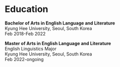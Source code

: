 # Education
**Bachelor of Arts in English Language and Literature**\
Kyung Hee University, Seoul, South Korea\
Feb 2018-Feb 2022

**Master of Arts in English Language and Literature**\
English Linguistics Major\
Kyung Hee University, Seoul, South Korea\
Feb 2022-ongoing
